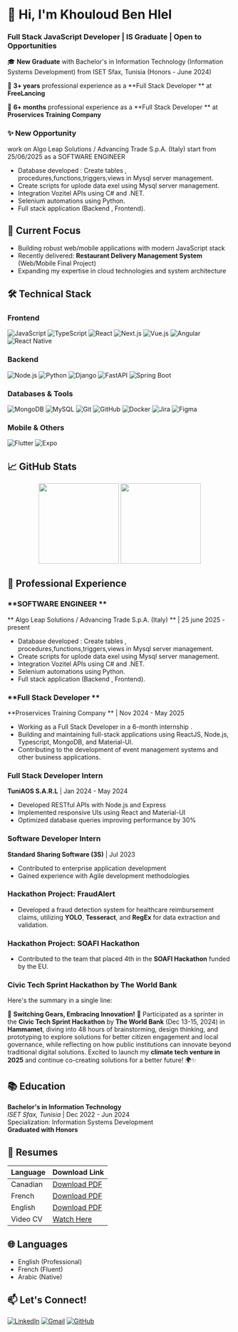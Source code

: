 # 👋 Hi, I'm Khouloud Ben Hlel 
### Full Stack JavaScript Developer | IS Graduate | Open to Opportunities

🎓 **New Graduate** with Bachelor's in Information Technology (Information Systems Development) from ISET Sfax, Tunisia (Honors - June 2024)

🚀 **3+ years** professional experience as a **Full Stack Developer ** at **FreeLancing** 

🚀 **6+ months** professional experience as a **Full Stack Developer ** at **Proservices Training Company**

### ✨ New Opportunity

work on Algo Leap Solutions / Advancing Trade S.p.A. (Italy) start from 25/06/2025 as a SOFTWARE ENGINEER
- Database developed : Create tables , procedures,functions,triggers,views in Mysql server management.
- Create scripts for uplode data exel using Mysql server management.
- Integration Vozitel APIs using C# and .NET.
- Selenium automations using Python.
- Full stack application (Backend , Frontend).
  
## 🔭 Current Focus
- Building robust web/mobile applications with modern JavaScript stack
- Recently delivered: **Restaurant Delivery Management System** (Web/Mobile Final Project)
- Expanding my expertise in cloud technologies and system architecture

## 🛠 Technical Stack

### Frontend
![JavaScript](https://img.shields.io/badge/-JavaScript-F7DF1E?logo=javascript&logoColor=black)
![TypeScript](https://img.shields.io/badge/-TypeScript-3178C6?logo=typescript&logoColor=white)
![React](https://img.shields.io/badge/-React-61DAFB?logo=react&logoColor=black)
![Next.js](https://img.shields.io/badge/-Next.js-000000?logo=next.js&logoColor=white)
![Vue.js](https://img.shields.io/badge/-Vue.js-4FC08D?logo=vue.js&logoColor=white)
![Angular](https://img.shields.io/badge/-Angular-DD0031?logo=angular&logoColor=white)
![React Native](https://img.shields.io/badge/-React_Native-61DAFB?logo=react&logoColor=black)

### Backend
![Node.js](https://img.shields.io/badge/-Node.js-339933?logo=node.js&logoColor=white)
![Python](https://img.shields.io/badge/-Python-3776AB?logo=python&logoColor=white)
![Django](https://img.shields.io/badge/-Django-092E20?logo=django&logoColor=white)
![FastAPI](https://img.shields.io/badge/-FastAPI-009688?logo=fastapi&logoColor=white)
![Spring Boot](https://img.shields.io/badge/-SpringBoot-6DB33F?logo=spring&logoColor=white)

### Databases & Tools
![MongoDB](https://img.shields.io/badge/-MongoDB-47A248?logo=mongodb&logoColor=white)
![MySQL](https://img.shields.io/badge/-MySQL-4479A1?logo=mysql&logoColor=white)
![Git](https://img.shields.io/badge/-Git-F05032?logo=git&logoColor=white)
![GitHub](https://img.shields.io/badge/-GitHub-181717?logo=github&logoColor=white)
![Docker](https://img.shields.io/badge/-Docker-2496ED?logo=docker&logoColor=white)
![Jira](https://img.shields.io/badge/-Jira-0052CC?logo=jira&logoColor=white)
![Figma](https://img.shields.io/badge/-Figma-F24E1E?logo=figma&logoColor=white)

### Mobile & Others
![Flutter](https://img.shields.io/badge/-Flutter-02569B?logo=flutter&logoColor=white)
![Expo](https://img.shields.io/badge/-Expo-000020?logo=expo&logoColor=white)


## 📈 GitHub Stats

<div align="center">
  
  <img height="180em" src="https://github-readme-stats.vercel.app/api?username=Khouloud-Bhlel&show_icons=true&theme=dark&include_all_commits=true&count_private=false"/>
  <img height="180em" src="https://github-readme-stats.vercel.app/api/top-langs/?username=Khouloud-Bhlel&layout=compact&langs_count=6&theme=dark&hide=html,css"/>
  
</div>

## 💼 Professional Experience

### **SOFTWARE ENGINEER **
** Algo Leap Solutions / Advancing Trade S.p.A. (Italy) ** | 25 june 2025 - present
- Database developed : Create tables , procedures,functions,triggers,views in Mysql server management.
- Create scripts for uplode data exel using Mysql server management.
- Integration Vozitel APIs using C# and .NET.
- Selenium automations using Python.
- Full stack application (Backend , Frontend).

### **Full Stack Developer **
**Proservices Training Company ** | Nov 2024 - May 2025
- Working as a Full Stack Developer in a 6-month internship .
- Building and maintaining full-stack applications using ReactJS, Node.js, Typescript, MongoDB, and Material-UI.
- Contributing to the development of event management systems and other business applications.

### **Full Stack Developer Intern**
**TuniAOS S.A.R.L** | Jan 2024 - May 2024
- Developed RESTful APIs with Node.js and Express
- Implemented responsive UIs using React and Material-UI
- Optimized database queries improving performance by 30%

### **Software Developer Intern**
**Standard Sharing Software (3S)** | Jul 2023
- Contributed to enterprise application development
- Gained experience with Agile development methodologies

### **Hackathon Project: FraudAlert**
- Developed a fraud detection system for healthcare reimbursement claims, utilizing **YOLO**, **Tesseract**, and **RegEx** for data extraction and validation.

### **Hackathon Project: SOAFI Hackathon**
- Contributed to the team that placed 4th in the **SOAFI Hackathon** funded by the EU.

### **Civic Tech Sprint Hackathon by The World Bank**
Here's the summary in a single line:

🌟 **Switching Gears, Embracing Innovation!** 🌟 Participated as a sprinter in the **Civic Tech Sprint Hackathon** by **The World Bank** (Dec 13-15, 2024) in **Hammamet**, diving into 48 hours of brainstorming, design thinking, and prototyping to explore solutions for better citizen engagement and local governance, while reflecting on how public institutions can innovate beyond traditional digital solutions. Excited to launch my **climate tech venture in 2025** and continue co-creating solutions for a better future! 🌍✨


## 📚 Education

**Bachelor's in Information Technology**  
*ISET Sfax, Tunisia* | Dec 2022 - Jun 2024  
Specialization: Information Systems Development  
**Graduated with Honors**

## 📄 Resumes

| Language   | Download Link |
|------------|---------------|
| Canadian   | [Download PDF](https://github.com/khouloudbh23/CV-Fransh/raw/master/cv-canadien-professionnel.pdf) |
| French     | [Download PDF](https://github.com/Khouloud-Bhlel/CV-Fransh/raw/master/cv-français-khouloud.pdf) |
| English    | [Download PDF](https://github.com/Khouloud-Bhlel/CV-Fransh/raw/master/cv-english-khouloud.pdf) |
| Video CV   | [Watch Here](https://drive.google.com/file/d/1RpyErWuzXp0CO2fqFEnWMmaXnjlQAoDh/view) |

## 🌐 Languages
- English (Professional)
- French (Fluent)
- Arabic (Native)

## 📫 Let's Connect!
[![LinkedIn](https://img.shields.io/badge/LinkedIn-0077B5?style=for-the-badge&logo=linkedin&logoColor=white)](https://www.linkedin.com/in/khouloud-ben-hlel-b4b069236/)
[![Gmail](https://img.shields.io/badge/Gmail-D14836?style=for-the-badge&logo=gmail&logoColor=white)](mailto:khouloud.bhlel@gmail.com)
[![GitHub](https://img.shields.io/badge/GitHub-100000?style=for-the-badge&logo=github&logoColor=white)](https://github.com/khouloudbh23)
